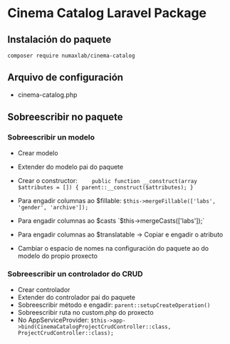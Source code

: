 # Cinema Catalog Laravel Package

## Instalación do paquete

`composer require numaxlab/cinema-catalog`

## Arquivo de configuración

- cinema-catalog.php

## Sobreescribir no paquete

### Sobreescribir un modelo

- Crear modelo
- Extender do modelo pai do paquete
- Crear o constructor:
  `    public function __construct(array $attributes = [])
  {
  parent::__construct($attributes);
}`

- Para engadir columnas ao $fillable:
  ` $this->mergeFillable(['labs', 'gender', 'archive']);
          `
- Para engadir columnas ao $casts
  `$this->mergeCasts(['labs']);`
- Para engadir columnas ao $translatable -> Copiar e engadir o atributo
- Cambiar o espacio de nomes na configuración do paquete ao do modelo do propio proxecto 


### Sobreescribir un controlador do CRUD

- Crear controlador
- Extender do controlador pai do paquete
- Sobreescribir método e engadir:
  `parent::setupCreateOperation()`
- Sobreescribir ruta no custom.php do proxecto
- No AppServiceProvider:
  `$this->app->bind(CinemaCatalogProjectCrudController::class, ProjectCrudController::class);`


